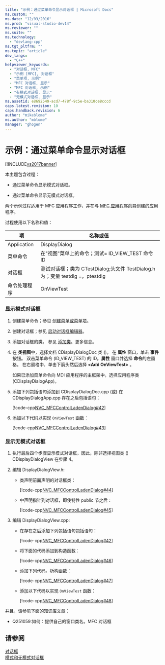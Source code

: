 ```yaml
---
title: "示例：通过菜单命令显示对话框 | Microsoft Docs"
ms.custom: ""
ms.date: "12/03/2016"
ms.prod: "visual-studio-dev14"
ms.reviewer: ""
ms.suite: ""
ms.technology: 
  - "devlang-cpp"
ms.tgt_pltfrm: ""
ms.topic: "article"
dev_langs: 
  - "C++"
helpviewer_keywords: 
  - "对话框, MFC"
  - "示例 [MFC], 对话框"
  - "菜单项, 示例"
  - "MFC 对话框, 显示"
  - "MFC 对话框, 示例"
  - "有模式对话框, 显示"
  - "无模式对话框, 显示"
ms.assetid: e8692549-acd7-478f-9c5e-ba310ce8cccd
caps.latest.revision: 10
caps.handback.revision: 6
author: "mikeblome"
ms.author: "mblome"
manager: "ghogen"
---
```

# 示例：通过菜单命令显示对话框
[!INCLUDE[vs2017banner](../assembler/inline/includes/vs2017banner.md)]

本主题包含过程：  
  
-   通过菜单命令显示模式对话框。  
  
-   通过菜单命令显示无模式对话框。  
  
 两个示例过程适用于 MFC 应用程序工作，并在与 [MFC 应用程序向导](../mfc/reference/mfc-application-wizard.md)创建的应用程序。  
  
 过程使用以下名称和值：  
  
|项|名称或值|  
|-------|----------|  
|Application|DisplayDialog|  
|菜单命令|在"视图"菜单上的命令；测试\= ID\_VIEW\_TEST 命令 ID|  
|对话框|测试对话框；类为 CTestDialog;头文件 TestDialog.h 为；变量 testdlg \=，ptestdlg|  
|命令处理程序|OnViewTest|  
  
### 显示模式对话框  
  
1.  创建菜单命令；参见 [创建菜单或菜单项](../windows/creating-a-menu.md)。  
  
2.  创建对话框；参见 [启动对话框编辑器](../mfc/creating-a-new-dialog-box.md)。  
  
3.  添加对话框的类。  参见 [添加类](../ide/adding-a-class-visual-cpp.md)。更多信息。  
  
4.  在 **类视图**中，选择文档 CDisplayDialogDoc 类 \(\)。  在 **属性** 窗口，单击 **事件** 按钮。  双击菜单命令 \(ID\_VIEW\_TEST\) 的 ID。**属性** 窗口并选择 **命令**的左窗格。  在右窗格中，单击下箭头然后选择 **\<Add OnViewTest\>** 。  
  
     如果已添加菜单命令向 MDI 应用程序的主框架中，选择应用程序类 \(CDisplayDialogApp\)。  
  
5.  添加下列包括语句添加到 CDisplayDialogDoc.cpp \(或\) 在 CDisplayDialogApp.cpp 存在之后包括语句：  
  
     [!code-cpp[NVC_MFCControlLadenDialog#42](../mfc/codesnippet/CPP/example-displaying-a-dialog-box-via-a-menu-command_1.cpp)]  
  
6.  添加以下代码以实现 `OnViewTest` 函数：  
  
     [!code-cpp[NVC_MFCControlLadenDialog#43](../mfc/codesnippet/CPP/example-displaying-a-dialog-box-via-a-menu-command_2.cpp)]  
  
### 显示无模式对话框  
  
1.  执行最后四个步骤显示模式对话框，因此，除非选择视图类 \(\) CDisplayDialogView 在步骤 4。  
  
2.  编辑 DisplayDialogView.h:  
  
    -   类声明前面声明的对话框类：  
  
         [!code-cpp[NVC_MFCControlLadenDialog#44](../mfc/codesnippet/CPP/example-displaying-a-dialog-box-via-a-menu-command_3.h)]  
  
    -   中声明指针到对话框，即使特性 public 节之后：  
  
         [!code-cpp[NVC_MFCControlLadenDialog#45](../mfc/codesnippet/CPP/example-displaying-a-dialog-box-via-a-menu-command_4.h)]  
  
3.  编辑 DisplayDialogView.cpp:  
  
    -   在存在之后添加下列包括语句包括语句：  
  
         [!code-cpp[NVC_MFCControlLadenDialog#42](../mfc/codesnippet/CPP/example-displaying-a-dialog-box-via-a-menu-command_1.cpp)]  
  
    -   将下面的代码添加到构造函数：  
  
         [!code-cpp[NVC_MFCControlLadenDialog#46](../mfc/codesnippet/CPP/example-displaying-a-dialog-box-via-a-menu-command_5.cpp)]  
  
    -   添加下列代码。析构函数：  
  
         [!code-cpp[NVC_MFCControlLadenDialog#47](../mfc/codesnippet/CPP/example-displaying-a-dialog-box-via-a-menu-command_6.cpp)]  
  
    -   添加以下代码以实现 `OnViewTest` 函数：  
  
         [!code-cpp[NVC_MFCControlLadenDialog#48](../mfc/codesnippet/CPP/example-displaying-a-dialog-box-via-a-menu-command_7.cpp)]  
  
 并且，请参见下面的知识库文章：  
  
-   Q251059:如何：提供自己的窗口类名。MFC 对话框  
  
## 请参阅  
 [对话框](../mfc/dialog-boxes.md)   
 [模式和无模式对话框](../mfc/modal-and-modeless-dialog-boxes.md)